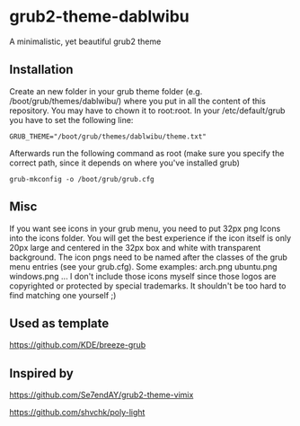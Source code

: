 # grub2-theme-dablwibu
A minimalistic, yet beautiful grub2 theme
## Installation
Create an new folder in your grub theme folder (e.g. /boot/grub/themes/dablwibu/) where you put in all the content of this repository. You may have to chown it to root:root. 
In your /etc/default/grub you have to set the following line:

    GRUB_THEME="/boot/grub/themes/dablwibu/theme.txt"

Afterwards run the following command as root (make sure you specify the correct path, since it depends on where you've installed grub)

    grub-mkconfig -o /boot/grub/grub.cfg

## Misc
If you want see icons in your grub menu, you need to put 32px png Icons into the icons folder. You will get the best experience if the icon itself is only 20px large and centered in the 32px box and white with transparent background. The icon pngs need to be named after the classes of the grub menu entries (see your grub.cfg). Some examples: arch.png ubuntu.png windows.png ...
I don't include those icons myself since those logos are copyrighted or protected by special trademarks. 
It shouldn't be too hard to find matching one yourself ;)
## Used as template
https://github.com/KDE/breeze-grub
## Inspired by
https://github.com/Se7endAY/grub2-theme-vimix

https://github.com/shvchk/poly-light
